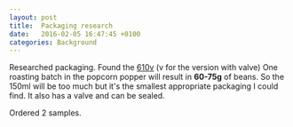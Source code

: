 ```yaml
---
layout: post
title:  Packaging research
date:   2016-02-05 16:47:45 +0100
categories: Background
---
```


Researched packaging. Found the  [610v](http://www.daklapack.de/laminated-packaging/standbodenbeutel-fur-kaffee/lamizip-kraftpapier-vmpet-150ml-mit-ventil/8712963016500/) (v for the version with valve) One roasting batch in the popcorn popper will result in **60-75g** of beans. So the 150ml will be too much but it's the smallest appropriate packaging I could find. It also has a valve and can be sealed.

Ordered 2 samples.
